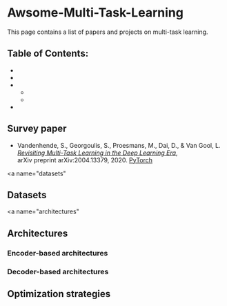 # Awsome-Multi-Task-Learning
This page contains a list of papers and projects on multi-task learning. 

## Table of Contents:

- [Survey paper]: (#survey) 
- [Datasets]: (#datasets)
- [Architectures]: (#architectures)
  - [Encoder-based]: (#encoder)
  - [Decoder-based]: (#decoder)
- [Optimization strategies]: (#optimization)


<a name="survey"></a>
## Survey paper
- <a name="vandenhende2020revisiting"></a> Vandenhende, S., Georgoulis, S., Proesmans, M., Dai, D., & Van Gool, L.
*[Revisiting Multi-Task Learning in the Deep Learning Era](https://arxiv.org/abs/2004.13379)*,  
arXiv preprint arXiv:2004.13379, 2020. [PyTorch](https://github.com/SimonVandenhende/Multi-Task-Learning-PyTorch)

<a name="datasets"</a>
## Datasets


<a name="architectures"</a>
## Architectures

<a name="encoder"></a>
### Encoder-based architectures


<a name="decoder"></a>
### Decoder-based architectures


<a name="optimization"></a>
## Optimization strategies



